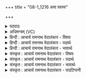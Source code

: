 +++
title = "08-1_1216 अया पवस्व"

+++
<details><summary>पदपाठः</summary>

अ꣣या꣢। प꣣वस्व। धा꣡र꣢꣯या। य꣡या꣢꣯। सू꣡र्य꣢꣯म्। अ꣡रो꣢꣯चयः। हि꣣न्वानः꣢। मा꣡नु꣢꣯षीः। अ꣣पः꣢। १२१६।
</details>

<details><summary>अधिमन्त्रम् (VC)</summary>

- पवमानः सोमः
- निध्रुविः काश्यपः
- गायत्री
- षड्जः
</details>

<details><summary>हिन्दी : आचार्य रामनाथ वेदालंकार - विषयः</summary>

प्रथम ऋचा पूर्वार्चिक में ४९३ क्रमाङ्क पर परमात्मा के पक्ष में व्याख्यात की गयी थी। यहाँ भी वही विषय है।
</details>

<details><summary>हिन्दी : आचार्य रामनाथ वेदालंकार - पदार्थः</summary>

पदार्थान्वयभाषाः -  हे पवमान सोम अर्थात् पवित्रतादायक जगद्रचयिता परमात्मन् ! आप (अया) इस (धारया) प्रकाश की धारा से,हमें (पवस्व) पवित्र कीजिए, (यया) जिस प्रकाश-धारा से,आपने (सूर्यम्) सूर्य को (अरोचयः) चमकाया है। आप ही (मानुषीः अपः) मनुष्यों से प्राप्त करने योग्य आनन्द-रसों को (हिन्वानः) प्रेरित करो ॥१॥
</details>

<details><summary>हिन्दी : आचार्य रामनाथ वेदालंकार - भावार्थः</summary>

भावार्थभाषाः -  परमेश्वर की कृपा से हम सूर्य के समान तेजस्वी और पवित्र होकर ब्रह्मानन्द के भागी बनें ॥१॥
</details>

<details><summary>संस्कृत : आचार्य रामनाथ वेदालंकार - विषयः</summary>

तत्र प्रथमा ऋक् पूर्वार्चिके ४९३ क्रमाङ्के परमात्मपरा व्याख्याता। अत्रापि स एव विषयः।
</details>

<details><summary>संस्कृत : आचार्य रामनाथ वेदालंकार - पदार्थः</summary>

पदार्थान्वयभाषाः -  हे पवमान सोम पवित्रतादायक जगत्स्रष्टः परमात्मन् ! त्वम् (अया) अनया (धारया) प्रकाशधारया,अस्मान् (पवस्व) पवित्रीकुरु, (यया) प्रकाशधारया त्वम् (सूर्यम्) आदित्यम् (अरोचयः) रोचितवानसि। त्वमेव (मानुषीः अपः) मनुष्यैः प्राप्तव्यान् आनन्दरसान् (हिन्वानः) प्रेरयन्,भवेति शेषः ॥१॥
</details>

<details><summary>संस्कृत : आचार्य रामनाथ वेदालंकार - भावार्थः</summary>

भावार्थभाषाः -  परमेशकृपया वयं सूर्यवत् तेजस्विनः पवित्राश्च भूत्वा ब्रह्मान्दभागिनो भवेम ॥१॥
</details>

<details><summary>संस्कृत : आचार्य रामनाथ वेदालंकार - पादटिप्पनी</summary>

टिप्पणी:   १. ऋ० ९।६३।७,साम० ४९३।
</details>